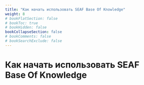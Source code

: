 ```yaml
---
title: "Как начать использовать SEAF Base Of Knowledge"
weight: 8
# bookFlatSection: false
# bookToc: true
# bookHidden: false
bookCollapseSection: false
# bookComments: false
# bookSearchExclude: false
---
```


# Как начать использовать SEAF **Base Of Knowledge**

